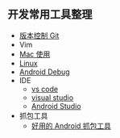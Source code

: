 ## 开发常用工具整理



- [版本控制 Git](./StudyForGit/README.md)
- Vim
- [Mac 使用](./Mac_Note/README.md)
- [Linux](./Linux_Note)
- [Android Debug](./Android_Debug)
- IDE
  - [vs code](./vscode/readme.md)
  - [visual studio](./visual_studio/readme.md)
  - [Android Studio](./android_studio/readme.md)
- 抓包工具
  - [好用的 Android 抓包工具](https://mp.weixin.qq.com/s/yB5fyM4vZepoeAJWx_GVPg)

